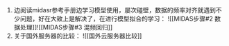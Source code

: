 1. 边阅读midasr参考手册边学习模型使用，屡次碰壁，数据的频率对齐就遇到不少问题，好在大致上是解决了，在进行模型拟合的学习：
![[MIDAS步骤#2 数据处理]]![[MIDAS步骤#3 混频回归]]
2. 关于国外服务器的比较：
![[国外云服务器比较]]

